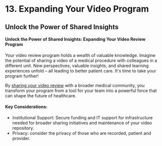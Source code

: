 # 13. Expanding Your Video Program

## **Unlock the Power of Shared Insights**

#### **Unlock the Power of Shared Insights: Expanding Your Video Review Program**

Your video review program holds a wealth of valuable knowledge. Imagine the potential of sharing a video of a medical procedure with colleagues in a different unit. New perspectives, valuable insights, and shared learning experiences unfold – all leading to better patient care. It's time to take your program further!

By [sharing your video review](13.1-revolutionize-reflection-in-medical-care-join-the-network.md) with a broader medical community, you transform your program from a tool for your team into a powerful force that can shape the future of healthcare.

#### Key Considerations:

* Institutional Support: Secure funding and IT support for infrastructure needed for broader sharing initiatives and maintenance of your video repository.
* Privacy: consider the privacy of those who are recorded, patient and provider.&#x20;
